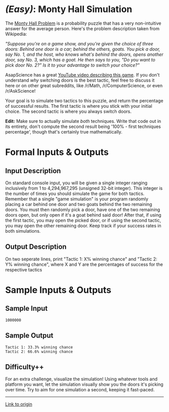 # [](#EasyIcon) *(Easy)*: Monty Hall Simulation

The [Monty Hall Problem](http://en.wikipedia.org/wiki/Monty_Hall_problem) is a probability puzzle that has a very non-intuitive answer for the average person. Here's the problem description taken from Wikipedia:

*"Suppose you're on a game show, and you're given the choice of three doors: Behind one door is a car; behind the others, goats. You pick a door, say No. 1, and the host, who knows what's behind the doors, opens another door, say No. 3, which has a goat. He then says to you, "Do you want to pick door No. 2?" Is it to your advantage to switch your choice?"*

AsapScience has a great [YouTube video describing this game](http://www.youtube.com/watch?v=9vRUxbzJZ9Y). If you don't understand *why* switching doors is the best tactic, feel free to discuss it here or on other great subreddits, like /r/Math, /r/ComputerScience, or even /r/AskScience!

Your goal is to simulate two tactics to this puzzle, and return the percentage of successful results. The first tactic is where you stick with your initial choice. The second tactic is where you always switch doors.

**Edit:** Make sure to actually simulate *both* techniques. Write that code out in its entirety, don't compute the second result being '100% - first techniques percentage', though that's certainly true mathematically.

# Formal Inputs & Outputs
## Input Description

On standard console input, you will be given a single integer ranging inclusively from 1 to 4,294,967,295 (unsigned 32-bit integer). This integer is the number of times you should simulate the game for both tactics. Remember that a single "game simulation" is your program randomly placing a car behind one door and two goats behind the two remaining doors. You must then randomly pick a door, have one of the two remaining doors open, but only open if it's a goat behind said door! After that, if using the first tactic, you may open the picked door, or if using the second tactic, you may open the other remaining door. Keep track if your success rates in both simulations.

## Output Description

On two seperate lines, print "Tactic 1: X% winning chance" and "Tactic 2: Y% winning chance", where X and Y are the percentages of success for the respective tactics

# Sample Inputs & Outputs
## Sample Input

    1000000

## Sample Output

    Tactic 1: 33.3% winning chance
    Tactic 2: 66.6% winning chance

## Difficulty++

For an extra challenge, visualize the simulation! Using whatever tools and platform you want, let the simulation visually show you the doors it's picking over time. Try to aim for one simulation a second, keeping it fast-paced.

---

[Link to origin](https://www.reddit.com/r/dailyprogrammer/1qdw40)